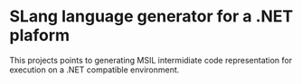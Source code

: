 # SLang language generator for a .NET plaform

This projects points to generating MSIL intermidiate code representation for execution on a .NET compatible environment.
